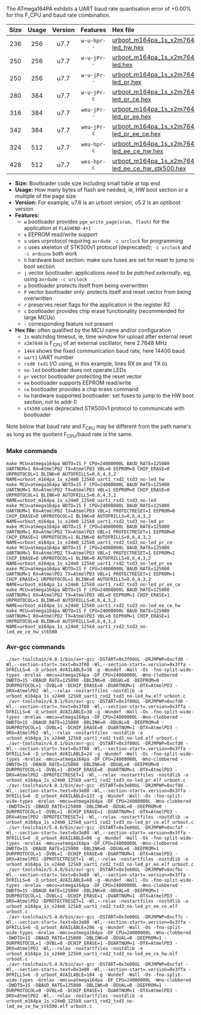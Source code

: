 The ATmega164PA exhibits a UART baud rate quantisation error of +0.00% for this F_CPU and baud rate combination.

|Size|Usage|Version|Features|Hex file|
|:-:|:-:|:-:|:-:|:--|
|236|256|u7.7|`w-u-hpr--`|[urboot_m164pa_1s_x2m7648_14k4_uart1_rxd2_txd3_no-led_hw.hex](https://raw.githubusercontent.com/stefanrueger/urboot.hex/main/mcus/atmega164pa/watchdog_1_s/external_oscillator_x/%2B2m764800_hz/%2B%2B14k4_baud/uart1_rxd2_txd3/no-led/urboot_m164pa_1s_x2m7648_14k4_uart1_rxd2_txd3_no-led_hw.hex)|
|250|256|u7.7|`w-u-jPr--`|[urboot_m164pa_1s_x2m7648_14k4_uart1_rxd2_txd3_no-led.hex](https://raw.githubusercontent.com/stefanrueger/urboot.hex/main/mcus/atmega164pa/watchdog_1_s/external_oscillator_x/%2B2m764800_hz/%2B%2B14k4_baud/uart1_rxd2_txd3/no-led/urboot_m164pa_1s_x2m7648_14k4_uart1_rxd2_txd3_no-led.hex)|
|250|256|u7.7|`w-u-jPr--`|[urboot_m164pa_1s_x2m7648_14k4_uart1_rxd2_txd3_no-led_pr.hex](https://raw.githubusercontent.com/stefanrueger/urboot.hex/main/mcus/atmega164pa/watchdog_1_s/external_oscillator_x/%2B2m764800_hz/%2B%2B14k4_baud/uart1_rxd2_txd3/no-led/urboot_m164pa_1s_x2m7648_14k4_uart1_rxd2_txd3_no-led_pr.hex)|
|280|384|u7.7|`w-u-jPr-c`|[urboot_m164pa_1s_x2m7648_14k4_uart1_rxd2_txd3_no-led_pr_ce.hex](https://raw.githubusercontent.com/stefanrueger/urboot.hex/main/mcus/atmega164pa/watchdog_1_s/external_oscillator_x/%2B2m764800_hz/%2B%2B14k4_baud/uart1_rxd2_txd3/no-led/urboot_m164pa_1s_x2m7648_14k4_uart1_rxd2_txd3_no-led_pr_ce.hex)|
|316|384|u7.7|`weu-jPr--`|[urboot_m164pa_1s_x2m7648_14k4_uart1_rxd2_txd3_no-led_pr_ee.hex](https://raw.githubusercontent.com/stefanrueger/urboot.hex/main/mcus/atmega164pa/watchdog_1_s/external_oscillator_x/%2B2m764800_hz/%2B%2B14k4_baud/uart1_rxd2_txd3/no-led/urboot_m164pa_1s_x2m7648_14k4_uart1_rxd2_txd3_no-led_pr_ee.hex)|
|342|384|u7.7|`weu-jPr-c`|[urboot_m164pa_1s_x2m7648_14k4_uart1_rxd2_txd3_no-led_pr_ee_ce.hex](https://raw.githubusercontent.com/stefanrueger/urboot.hex/main/mcus/atmega164pa/watchdog_1_s/external_oscillator_x/%2B2m764800_hz/%2B%2B14k4_baud/uart1_rxd2_txd3/no-led/urboot_m164pa_1s_x2m7648_14k4_uart1_rxd2_txd3_no-led_pr_ee_ce.hex)|
|324|512|u7.7|`weu-hpr-c`|[urboot_m164pa_1s_x2m7648_14k4_uart1_rxd2_txd3_no-led_ee_ce_hw.hex](https://raw.githubusercontent.com/stefanrueger/urboot.hex/main/mcus/atmega164pa/watchdog_1_s/external_oscillator_x/%2B2m764800_hz/%2B%2B14k4_baud/uart1_rxd2_txd3/no-led/urboot_m164pa_1s_x2m7648_14k4_uart1_rxd2_txd3_no-led_ee_ce_hw.hex)|
|428|512|u7.7|`wes-hpr-c`|[urboot_m164pa_1s_x2m7648_14k4_uart1_rxd2_txd3_no-led_ee_ce_hw_stk500.hex](https://raw.githubusercontent.com/stefanrueger/urboot.hex/main/mcus/atmega164pa/watchdog_1_s/external_oscillator_x/%2B2m764800_hz/%2B%2B14k4_baud/uart1_rxd2_txd3/no-led/urboot_m164pa_1s_x2m7648_14k4_uart1_rxd2_txd3_no-led_ee_ce_hw_stk500.hex)|

- **Size:** Bootloader code size including small table at top end
- **Usage:** How many bytes of flash are needed, ie, HW boot section or a multiple of the page size
- **Version:** For example, u7.6 is an urboot version, o5.2 is an optiboot version
- **Features:**
  + `w` bootloader provides `pgm_write_page(sram, flash)` for the application at `FLASHEND-4+1`
  + `e` EEPROM read/write support
  + `u` uses urprotocol requiring `avrdude -c urclock` for programming
  + `s` uses skeleton of STK500v1 protocol (deprecated); `-c urclock` and `-c arduino` both work
  + `h` hardware boot section: make sure fuses are set for reset to jump to boot section
  + `j` vector bootloader: applications *need to be patched externally*, eg, using `avrdude -c urclock`
  + `p` bootloader protects itself from being overwritten
  + `P` vector bootloader only: protects itself and reset vector from being overwritten
  + `r` preserves reset flags for the application in the register R2
  + `c` bootloader provides chip erase functionality (recommended for large MCUs)
  + `-` corresponding feature not present
- **Hex file:** often qualified by the MCU name and/or configuration
  + `1s` watchdog timeout, ie, time window for upload after external reset
  + `x2m7648` is F<sub>CPU</sub> of an external oscillator, here 2.7648 MHz
  + `14k4` shows the fixed communication baud rate, here 14400 baud
  + `uart1` UART number
  + `rxd0 txd1` I/O using, in this example, lines RX `D0` and TX `D1`
  + `no-led` bootloader does not operate LEDs
  + `pr` vector bootloader protecting the reset vector
  + `ee` bootloader supports EEPROM read/write
  + `ce` bootloader provides a chip erase command
  + `hw` hardware supported bootloader: set fuses to jump to the HW boot section, not to addr 0
  + `stk500` uses deprecated STK500v1 protocol to communicate with bootloader


Note below that baud rate and F<sub>CPU</sub> may be different from the path name's as long as the quotient F<sub>CPU</sub>/baud rate is the same.

### Make commands
```
make MCU=atmega164pa WDTO=1S F_CPU=24000000L BAUD_RATE=125000 UARTNUM=1 RX=AtmelPD2 TX=AtmelPD3 VBL=0 EEPROM=0 CHIP_ERASE=0 URPROTOCOL=1 BLINK=0 AUTOFRILLS=0,6,4,3,2 NAME=urboot_m164pa_1s_x24m0_125k0_uart1_rxd2_txd3_no-led_hw
make MCU=atmega164pa WDTO=1S F_CPU=24000000L BAUD_RATE=125000 UARTNUM=1 RX=AtmelPD2 TX=AtmelPD3 VBL=1 EEPROM=0 CHIP_ERASE=0 URPROTOCOL=1 BLINK=0 AUTOFRILLS=0,6,4,3,2 NAME=urboot_m164pa_1s_x24m0_125k0_uart1_rxd2_txd3_no-led
make MCU=atmega164pa WDTO=1S F_CPU=24000000L BAUD_RATE=125000 UARTNUM=1 RX=AtmelPD2 TX=AtmelPD3 VBL=1 PROTECTRESET=1 EEPROM=0 CHIP_ERASE=0 URPROTOCOL=1 BLINK=0 AUTOFRILLS=0,6,4,3,2 NAME=urboot_m164pa_1s_x24m0_125k0_uart1_rxd2_txd3_no-led_pr
make MCU=atmega164pa WDTO=1S F_CPU=24000000L BAUD_RATE=125000 UARTNUM=1 RX=AtmelPD2 TX=AtmelPD3 VBL=1 PROTECTRESET=1 EEPROM=0 CHIP_ERASE=1 URPROTOCOL=1 BLINK=0 AUTOFRILLS=0,6,4,3,2 NAME=urboot_m164pa_1s_x24m0_125k0_uart1_rxd2_txd3_no-led_pr_ce
make MCU=atmega164pa WDTO=1S F_CPU=24000000L BAUD_RATE=125000 UARTNUM=1 RX=AtmelPD2 TX=AtmelPD3 VBL=1 PROTECTRESET=1 EEPROM=1 CHIP_ERASE=0 URPROTOCOL=1 BLINK=0 AUTOFRILLS=0,6,4,3,2 NAME=urboot_m164pa_1s_x24m0_125k0_uart1_rxd2_txd3_no-led_pr_ee
make MCU=atmega164pa WDTO=1S F_CPU=24000000L BAUD_RATE=125000 UARTNUM=1 RX=AtmelPD2 TX=AtmelPD3 VBL=1 PROTECTRESET=1 EEPROM=1 CHIP_ERASE=1 URPROTOCOL=1 BLINK=0 AUTOFRILLS=0,6,4,3,2 NAME=urboot_m164pa_1s_x24m0_125k0_uart1_rxd2_txd3_no-led_pr_ee_ce
make MCU=atmega164pa WDTO=1S F_CPU=24000000L BAUD_RATE=125000 UARTNUM=1 RX=AtmelPD2 TX=AtmelPD3 VBL=0 EEPROM=1 CHIP_ERASE=1 URPROTOCOL=1 BLINK=0 AUTOFRILLS=0,6,4,3,2 NAME=urboot_m164pa_1s_x24m0_125k0_uart1_rxd2_txd3_no-led_ee_ce_hw
make MCU=atmega164pa WDTO=1S F_CPU=24000000L BAUD_RATE=125000 UARTNUM=1 RX=AtmelPD2 TX=AtmelPD3 VBL=0 EEPROM=1 CHIP_ERASE=1 URPROTOCOL=0 BLINK=0 AUTOFRILLS=0,6,4,3,2 NAME=urboot_m164pa_1s_x24m0_125k0_uart1_rxd2_txd3_no-led_ee_ce_hw_stk500
```

### Avr-gcc commands
```
./avr-toolchain/4.8.1/bin/avr-gcc -DSTART=0x3f00UL -DRJMPWP=0xcfd0 -Wl,--section-start=.text=0x3f00 -Wl,--section-start=.version=0x3ffa -DFRILLS=6 -D_urboot_AVAILABLE=38 -g -Wundef -Wall -Os -fno-split-wide-types -mrelax -mmcu=atmega164pa -DF_CPU=24000000L -Wno-clobbered -DWDTO=1S -DBAUD_RATE=125000 -DBLINK=0 -DDUAL=0 -DEEPROM=0 -DURPROTOCOL=1 -DVBL=0 -DCHIP_ERASE=0 -DUARTNUM=1 -DTX=AtmelPD3 -DRX=AtmelPD2 -Wl,--relax -nostartfiles -nostdlib -o urboot_m164pa_1s_x24m0_125k0_uart1_rxd2_txd3_no-led_hw.elf urboot.c
./avr-toolchain/4.8.1/bin/avr-gcc -DSTART=0x3f00UL -DRJMPWP=0xcfd0 -Wl,--section-start=.text=0x3f00 -Wl,--section-start=.version=0x3ffa -DFRILLS=6 -D_urboot_AVAILABLE=38 -g -Wundef -Wall -Os -fno-split-wide-types -mrelax -mmcu=atmega164pa -DF_CPU=24000000L -Wno-clobbered -DWDTO=1S -DBAUD_RATE=125000 -DBLINK=0 -DDUAL=0 -DEEPROM=0 -DURPROTOCOL=1 -DVBL=1 -DCHIP_ERASE=0 -DUARTNUM=1 -DTX=AtmelPD3 -DRX=AtmelPD2 -Wl,--relax -nostartfiles -nostdlib -o urboot_m164pa_1s_x24m0_125k0_uart1_rxd2_txd3_no-led.elf urboot.c
./avr-toolchain/4.8.1/bin/avr-gcc -DSTART=0x3f00UL -DRJMPWP=0xcfd0 -Wl,--section-start=.text=0x3f00 -Wl,--section-start=.version=0x3ffa -DFRILLS=6 -D_urboot_AVAILABLE=24 -g -Wundef -Wall -Os -fno-split-wide-types -mrelax -mmcu=atmega164pa -DF_CPU=24000000L -Wno-clobbered -DWDTO=1S -DBAUD_RATE=125000 -DBLINK=0 -DDUAL=0 -DEEPROM=0 -DURPROTOCOL=1 -DVBL=1 -DCHIP_ERASE=0 -DUARTNUM=1 -DTX=AtmelPD3 -DRX=AtmelPD2 -DPROTECTRESET=1 -Wl,--relax -nostartfiles -nostdlib -o urboot_m164pa_1s_x24m0_125k0_uart1_rxd2_txd3_no-led_pr.elf urboot.c
./avr-toolchain/4.8.1/bin/avr-gcc -DSTART=0x3e80UL -DRJMPWP=0xcf9d -Wl,--section-start=.text=0x3e80 -Wl,--section-start=.version=0x3ffa -DFRILLS=6 -D_urboot_AVAILABLE=122 -g -Wundef -Wall -Os -fno-split-wide-types -mrelax -mmcu=atmega164pa -DF_CPU=24000000L -Wno-clobbered -DWDTO=1S -DBAUD_RATE=125000 -DBLINK=0 -DDUAL=0 -DEEPROM=0 -DURPROTOCOL=1 -DVBL=1 -DCHIP_ERASE=1 -DUARTNUM=1 -DTX=AtmelPD3 -DRX=AtmelPD2 -DPROTECTRESET=1 -Wl,--relax -nostartfiles -nostdlib -o urboot_m164pa_1s_x24m0_125k0_uart1_rxd2_txd3_no-led_pr_ce.elf urboot.c
./avr-toolchain/5.4.0/bin/avr-gcc -DSTART=0x3e80UL -DRJMPWP=0xcfaf -Wl,--section-start=.text=0x3e80 -Wl,--section-start=.version=0x3ffa -DFRILLS=6 -D_urboot_AVAILABLE=86 -g -Wundef -Wall -Os -fno-split-wide-types -mrelax -mmcu=atmega164pa -DF_CPU=24000000L -Wno-clobbered -DWDTO=1S -DBAUD_RATE=125000 -DBLINK=0 -DDUAL=0 -DEEPROM=1 -DURPROTOCOL=1 -DVBL=1 -DCHIP_ERASE=0 -DUARTNUM=1 -DTX=AtmelPD3 -DRX=AtmelPD2 -DPROTECTRESET=1 -Wl,--relax -nostartfiles -nostdlib -o urboot_m164pa_1s_x24m0_125k0_uart1_rxd2_txd3_no-led_pr_ee.elf urboot.c
./avr-toolchain/5.4.0/bin/avr-gcc -DSTART=0x3e80UL -DRJMPWP=0xcfbc -Wl,--section-start=.text=0x3e80 -Wl,--section-start=.version=0x3ffa -DFRILLS=6 -D_urboot_AVAILABLE=60 -g -Wundef -Wall -Os -fno-split-wide-types -mrelax -mmcu=atmega164pa -DF_CPU=24000000L -Wno-clobbered -DWDTO=1S -DBAUD_RATE=125000 -DBLINK=0 -DDUAL=0 -DEEPROM=1 -DURPROTOCOL=1 -DVBL=1 -DCHIP_ERASE=1 -DUARTNUM=1 -DTX=AtmelPD3 -DRX=AtmelPD2 -DPROTECTRESET=1 -Wl,--relax -nostartfiles -nostdlib -o urboot_m164pa_1s_x24m0_125k0_uart1_rxd2_txd3_no-led_pr_ee_ce.elf urboot.c
./avr-toolchain/5.4.0/bin/avr-gcc -DSTART=0x3e00UL -DRJMPWP=0xcf7c -Wl,--section-start=.text=0x3e00 -Wl,--section-start=.version=0x3ffa -DFRILLS=6 -D_urboot_AVAILABLE=206 -g -Wundef -Wall -Os -fno-split-wide-types -mrelax -mmcu=atmega164pa -DF_CPU=24000000L -Wno-clobbered -DWDTO=1S -DBAUD_RATE=125000 -DBLINK=0 -DDUAL=0 -DEEPROM=1 -DURPROTOCOL=1 -DVBL=0 -DCHIP_ERASE=1 -DUARTNUM=1 -DTX=AtmelPD3 -DRX=AtmelPD2 -Wl,--relax -nostartfiles -nostdlib -o urboot_m164pa_1s_x24m0_125k0_uart1_rxd2_txd3_no-led_ee_ce_hw.elf urboot.c
./avr-toolchain/5.4.0/bin/avr-gcc -DSTART=0x3e00UL -DRJMPWP=0xcfaf -Wl,--section-start=.text=0x3e00 -Wl,--section-start=.version=0x3ffa -DFRILLS=6 -D_urboot_AVAILABLE=104 -g -Wundef -Wall -Os -fno-split-wide-types -mrelax -mmcu=atmega164pa -DF_CPU=24000000L -Wno-clobbered -DWDTO=1S -DBAUD_RATE=125000 -DBLINK=0 -DDUAL=0 -DEEPROM=1 -DURPROTOCOL=0 -DVBL=0 -DCHIP_ERASE=1 -DUARTNUM=1 -DTX=AtmelPD3 -DRX=AtmelPD2 -Wl,--relax -nostartfiles -nostdlib -o urboot_m164pa_1s_x24m0_125k0_uart1_rxd2_txd3_no-led_ee_ce_hw_stk500.elf urboot.c
```

